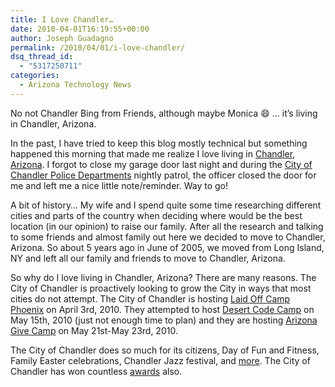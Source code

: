 ```yaml
---
title: I Love Chandler…
date: 2010-04-01T16:19:55+00:00
author: Joseph Guadagno
permalink: /2010/04/01/i-love-chandler/
dsq_thread_id:
  - "5317250711"
categories:
  - Arizona Technology News
---
```

No not Chandler Bing from Friends, although maybe Monica :smile: … it’s living in Chandler, Arizona.

In the past, I have tried to keep this blog mostly technical but something happened this morning that made me realize I love living in [Chandler, Arizona](http://www.chandleraz.gov "City of Chandler web site."). I forgot to close my garage door last night and during the [City of Chandler Police Departments](http://chandlerpd.com) nightly patrol, the officer closed the door for me and left me a nice little note/reminder. Way to go!

A bit of history… My wife and I spend quite some time researching different cities and parts of the country when deciding where would be the best location (in our opinion) to raise our family. After all the research and talking to some friends and almost family out here we decided to move to Chandler, Arizona. So about 5 years ago in June of 2005, we moved from Long Island, NY and left all our family and friends to move to Chandler, Arizona.

So why do I love living in Chandler, Arizona? There are many reasons. The City of Chandler is proactively looking to grow the City in ways that most cities do not attempt.  The City of Chandler is hosting [Laid Off Camp Phoenix](http://laidoffcampphoenix.com) on April 3rd, 2010.  They attempted to host [Desert Code Camp](http://desertcodecamp.com) on May 15th, 2010 (just not enough time to plan) and they are hosting [Arizona Give Camp](http://azgivecamp.org/Home.aspx) on May 21st-May 23rd, 2010.

The City of Chandler does so much for its citizens, Day of Fun and Fitness, Family Easter celebrations, Chandler Jazz festival,  and [more](http://www.chandleraz.gov/newsreleasearchive.aspx). The City of Chandler has won countless [awards](http://www.chandleraz.gov/default.aspx?pageid=22) also.